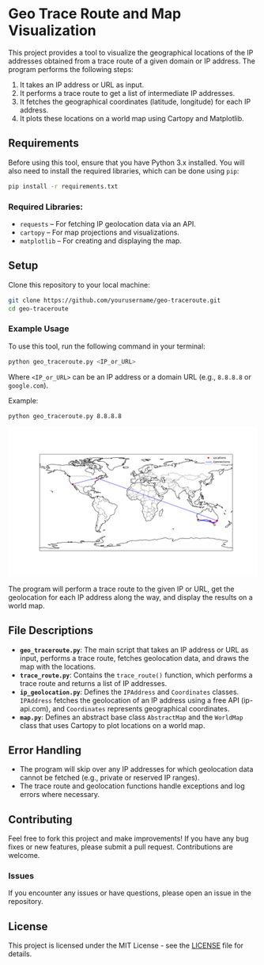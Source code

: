 # Geo Trace Route and Map Visualization

This project provides a tool to visualize the geographical locations of the IP addresses obtained from a trace route of a given domain or IP address. The program performs the following steps:

1. It takes an IP address or URL as input.
2. It performs a trace route to get a list of intermediate IP addresses.
3. It fetches the geographical coordinates (latitude, longitude) for each IP address.
4. It plots these locations on a world map using Cartopy and Matplotlib.

## Requirements

Before using this tool, ensure that you have Python 3.x installed. You will also need to install the required libraries, which can be done using `pip`:

```bash
pip install -r requirements.txt
```

### Required Libraries:

- `requests` – For fetching IP geolocation data via an API.
- `cartopy` – For map projections and visualizations.
- `matplotlib` – For creating and displaying the map.

## Setup

Clone this repository to your local machine:

```bash
git clone https://github.com/yourusername/geo-traceroute.git
cd geo-traceroute
```

### Example Usage

To use this tool, run the following command in your terminal:

```bash
python geo_traceroute.py <IP_or_URL>
```

Where `<IP_or_URL>` can be an IP address or a domain URL (e.g., `8.8.8.8` or `google.com`).

Example:

```bash
python geo_traceroute.py 8.8.8.8
```

![Sample Output](./docs/sample.png)

The program will perform a trace route to the given IP or URL, get the geolocation for each IP address along the way, and display the results on a world map.

## File Descriptions

- **`geo_traceroute.py`**: The main script that takes an IP address or URL as input, performs a trace route, fetches geolocation data, and draws the map with the locations.
- **`trace_route.py`**: Contains the `trace_route()` function, which performs a trace route and returns a list of IP addresses.
- **`ip_geolocation.py`**: Defines the `IPAddress` and `Coordinates` classes. `IPAddress` fetches the geolocation of an IP address using a free API (ip-api.com), and `Coordinates` represents geographical coordinates.
- **`map.py`**: Defines an abstract base class `AbstractMap` and the `WorldMap` class that uses Cartopy to plot locations on a world map.

## Error Handling

- The program will skip over any IP addresses for which geolocation data cannot be fetched (e.g., private or reserved IP ranges).
- The trace route and geolocation functions handle exceptions and log errors where necessary.

## Contributing

Feel free to fork this project and make improvements! If you have any bug fixes or new features, please submit a pull request. Contributions are welcome.

### Issues

If you encounter any issues or have questions, please open an issue in the repository.

## License

This project is licensed under the MIT License - see the [LICENSE](LICENSE) file for details.
